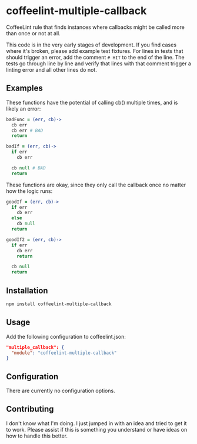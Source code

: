 # coffeelint-multiple-callback
CoffeeLint rule that finds instances where callbacks might be called more than once or not at all.

This code is in the very early stages of development. If you find cases where it's broken, please add example test fixtures. For lines in tests that should trigger an error, add the comment ``# HIT`` to the end of the line. The tests go through line by line and verify that lines with that comment trigger a linting error and all other lines do not.
## Examples
These functions have the potential of calling cb() multiple times, and is likely an error:
```coffee
badFunc = (err, cb)->
  cb err
  cb err # BAD
  return
```

```coffee
badIf = (err, cb)->
  if err
    cb err

  cb null # BAD
  return
```

These functions are okay, since they only call the callback once no matter how the logic runs:
```coffee
goodIf = (err, cb)->
  if err
    cb err
  else
    cb null
  return
```
```coffee
goodIf2 = (err, cb)->
  if err
    cb err
    return

  cb null
  return
```

## Installation
```sh
npm install coffeelint-multiple-callback
```
## Usage

Add the following configuration to coffeelint.json:

```json
"multiple_callback": {
  "module": "coffeelint-multiple-callback"
}
```
## Configuration

There are currently no configuration options.

## Contributing
I don't know what I'm doing. I just jumped in with an idea and tried to get it to work. Please assist if this is something you understand or have ideas on how to handle this better.
